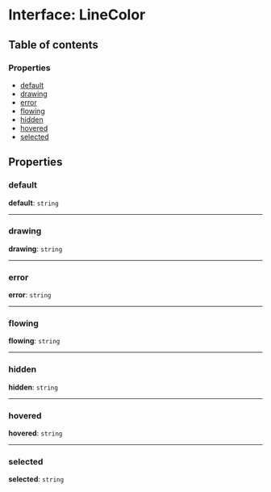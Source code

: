 # Interface: LineColor

## Table of contents

### Properties

* [default](/en/auto-docs/free-layout-editor/interfaces/LineColor.md#default)
* [drawing](/en/auto-docs/free-layout-editor/interfaces/LineColor.md#drawing)
* [error](/en/auto-docs/free-layout-editor/interfaces/LineColor.md#error)
* [flowing](/en/auto-docs/free-layout-editor/interfaces/LineColor.md#flowing)
* [hidden](/en/auto-docs/free-layout-editor/interfaces/LineColor.md#hidden)
* [hovered](/en/auto-docs/free-layout-editor/interfaces/LineColor.md#hovered)
* [selected](/en/auto-docs/free-layout-editor/interfaces/LineColor.md#selected)

## Properties

### default

**default**: `string`

***

### drawing

**drawing**: `string`

***

### error

**error**: `string`

***

### flowing

**flowing**: `string`

***

### hidden

**hidden**: `string`

***

### hovered

**hovered**: `string`

***

### selected

**selected**: `string`
